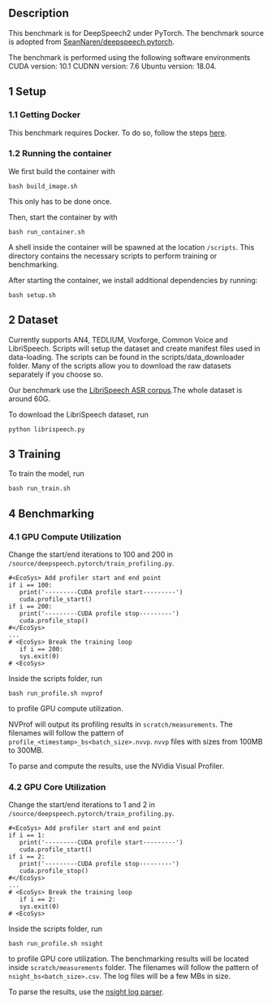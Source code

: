 ## Description
This benchmark is for DeepSpeech2 under PyTorch. The benchmark source is adopted from [SeanNaren/deepspeech.pytorch](https://github.com/SeanNaren/deepspeech.pytorch).

The benchmark is performed using the following software environments CUDA version: 10.1 CUDNN version: 7.6 Ubuntu version: 18.04.

## 1 Setup
### 1.1 Getting Docker
This benchmark requires Docker. To do so, follow the steps [here](https://docs.docker.com/engine/install/).

### 1.2 Running the container
We first build the container with 
```
bash build_image.sh
```
This only has to be done once.

Then, start the container by with
```
bash run_container.sh
```
A shell inside the container will be spawned at the location `/scripts`. This directory contains the necessary scripts to perform training or benchmarking.

After starting the container, we install additional dependencies by running:
```
bash setup.sh
```

## 2 Dataset
Currently supports AN4, TEDLIUM, Voxforge, Common Voice and LibriSpeech. Scripts will setup the dataset and create manifest files used in data-loading. 
The scripts can be found in the scripts/data_downloader folder. Many of the scripts allow you to download the raw datasets separately if you choose so.

Our benchmark use the [LibriSpeech ASR corpus](http://www.openslr.org/12).The whole dataset is around 60G.

To download the LibriSpeech dataset, run
```
python librispeech.py
```

## 3 Training
To train the model, run
```
bash run_train.sh
```

## 4 Benchmarking
### 4.1 GPU Compute Utilization
Change the start/end iterations to 100 and 200 in `/source/deepspeech.pytorch/train_profiling.py`.
```
#<EcoSys> Add profiler start and end point
if i == 100:
   print('---------CUDA profile start---------')
   cuda.profile_start()
if i == 200:
   print('---------CUDA profile stop---------')
   cuda.profile_stop()    
#</EcoSys>
...
# <EcoSys> Break the training loop 
   if i == 200:
   sys.exit(0)
# <EcoSys>
```

Inside the scripts folder, run
```
bash run_profile.sh nvprof
```
to profile GPU compute utilization.

NVProf will output its profiling results in `scratch/measurements`.
The filenames will follow the pattern of `profile_<timestamp>_bs<batch_size>.nvvp`.
`nvvp` files with sizes from 100MB to 300MB.

To parse and compute the results, use the NVidia Visual Profiler.

### 4.2 GPU Core Utilization
Change the start/end iterations to 1 and 2 in `/source/deepspeech.pytorch/train_profiling.py`.
```
#<EcoSys> Add profiler start and end point
if i == 1:
   print('---------CUDA profile start---------')
   cuda.profile_start()
if i == 2:
   print('---------CUDA profile stop---------')
   cuda.profile_stop()    
#</EcoSys>
...
# <EcoSys> Break the training loop 
   if i == 2:
   sys.exit(0)
# <EcoSys>

```

Inside the scripts folder, run
```
bash run_profile.sh nsight
```
to profile GPU core utilization.
The benchmarking results will be located inside `scratch/measurements` folder.
The filenames will follow the pattern of `nsight_bs<batch_size>.csv`. 
The log files will be a few MBs in size.

To parse the results, use the [nsight log parser](/Core-Utilization-Analyzer).

